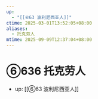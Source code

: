 ```yaml
---
up:
  - "[[⑥63 波利尼西亚人]]"
ctime: 2025-03-01T13:52:05+08:00
aliases:
  - 托克劳人
mtime: 2025-09-09T12:37:04+08:00
---
```


# ⑥636 托克劳人

- up: [[⑥63 波利尼西亚人]]
